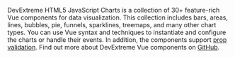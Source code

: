 DevExtreme HTML5 JavaScript Charts is&nbsp;a&nbsp;collection of&nbsp;30+&nbsp;feature-rich Vue components for data visualization. This collection includes bars, areas, lines, bubbles, pie, funnels, sparklines, treemaps, and many other chart types. You can use Vue syntax and techniques to&nbsp;instantiate and configure the charts or&nbsp;handle their events. In&nbsp;addition, the components support [prop validation](https://vuejs.org/v2/guide/components-props.html#Prop-Validation). Find out more about DevExtreme Vue components&nbsp;on [GitHub](https://github.com/DevExpress/devextreme-vue#readme). 
